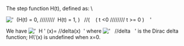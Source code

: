 The step function H(t), defined as: \\

!['  (H(t) = 0, ////////  H(t) = 1, )   //(    ( t \<0 //////// t \>= 0 )    '](../dictionary/equation_images/3717.1..png)

We have
!['  H ' (x)= //delta(x)  '](../dictionary/equation_images/3717.2..png)
where !['   //delta   '](../dictionary/equation_images/3717.3..png) is
the Dirac delta function; H\\'(x) is undefined when x=0.

